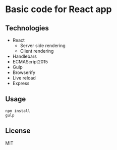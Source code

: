 # Basic code for React app

## Technologies

- React
  - Server side rendering
  - Client rendering
- Handlebars
- ECMAScript2015
- Gulp
- Browserify
- Live reload
- Express

## Usage

```
npm install
gulp
```

## License

MIT